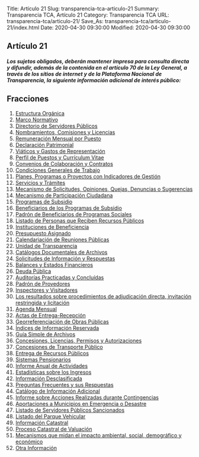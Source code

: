 Title: Artículo 21
Slug: transparencia-tca-articulo-21
Summary: Transparencia TCA, Artículo 21
Category: Transparencia TCA
URL: transparencia-tca/articulo-21/
Save_As: transparencia-tca/articulo-21/index.html
Date: 2020-04-30 09:30:00
Modified: 2020-04-30 09:30:00


## Artículo 21

##### Los sujetos obligados, deberán mantener impresa para consulta directa y difundir, además de la contenida en el artículo 70 de la Ley General, a través de los sitios de internet y de la Plataforma Nacional de Transparencia, la siguiente información adicional de interés público:


## Fracciones


1. [Estructura Orgánica](f01-estructura-organica/)
2. [Marco Normativo](f02-marco-normativo/)
3. [Directorio de Servidores Públicos](f03-directorio/)
4. [Nombramientos, Comisiones y Licencias](f04-nombramientos-comisiones-licencias/)
5. [Remuneración Mensual por Puesto](f05-remuneracion-mensual-puesto/)
6. [Declaración Patrimonial](f06-declaracion-patrimonial/)
7. [Viáticos y Gastos de Representación](f07-viaticos-gastos-representacion/)
8. [Perfil de Puestos y Currículum Vitae](f08-perfil-puestos-curriculum-vitae/)
9. [Convenios de Colaboración y Contratos](f09-convenios-colaboracion-contratos/)
10. [Condiciones Generales de Trabajo](f10-condiciones-generales-trabajo/)
11. [Planes, Programas o Proyectos con Indicadores de Gestión](f11-planes-programas-proyectos-indicadores-gestion/)
12. [Servicios y Trámites](f12-servicios-tramites/)
13. [Mecanismo de Solicitudes, Opiniones, Quejas, Denuncias o Sugerencias](f13-mecanismo-solicitudes-opiniones-quejas-denuncias-sugerencias/)
14. [Mecanismo de Participación Ciudadana](f14-mecanismo-participacion-ciudadana/)
15. [Programas de Subsidio](f15-programas-subsidio/)
16. [Beneficiarios de los Programas de Subsidio](f16-beneficiarios-programas-subsidio/)
17. [Padrón de Beneficiarios de Programas Sociales](f17-padron-beneficiarios-programas-sociales/)
18. [Listado de Personas que Reciben Recursos Públicos](f18-listado-personas-reciben-recursos-publicos/)
19. [Instituciones de Beneficiencia](f19-instituciones-beneficencia/)
20. [Presupuesto Asignado](f20-presupuesto-asignado/)
21. [Calendariación de Reuniones Públicas](f21-calendarizacion-reuniones-publicas/)
22. [Unidad de Transparencia](f22-unidad-transparencia/)
23. [Catálogos Documentales de Archivos](f23-catalogos-documentales-archivos/)
24. [Solicitudes de Información y Respuestas](f24-solicitudes-informacion-respuestas/)
25. [Balances y Estados Financieros](f25-balances-estados-financieros/)
26. [Deuda Pública](f26-deuda-publica/)
27. [Auditorías Practicadas y Concluídas](f27-auditorias-practicadas-concluidas/)
28. [Padrón de Provedores](f28-padron-proveedores/)
29. [Inspectores y Visitadores](f29-inspectores-visitadores/)
30. [Los resultados sobre procedimientos de adjudicación directa, invitación restringida y licitación](f30-convocatorias-concurso-licitaciones/)
31. [Agenda Mensual](f31-agenda-mensual/)
32. [Actas de Entrega-Recepción](f32-actas-entrega-recepcion/)
33. [Georreferenciación de Obras Públicas](f33-georreferenciacion-obras-publicas/)
34. [Índices de Información Reservada](f34-indices-informacion-reservada/)
35. [Guía Simple de Archivos](f35-guia-simple-archivos/)
36. [Concesiones, Licencias, Permisos y Autorizaciones](f36-concesiones-licencias-permisos-autorizaciones/)
37. [Concesiones de Transporte Público](f37-concesiones-transporte-publico/)
38. [Entrega de Recursos Públicos](f38-entrega-recursos-publicos/)
39. [Sistemas Pensionarios](f39-sistemas-pensionarios/)
40. [Informe Anual de Actividades](f40-informe-anual-actividades/)
41. [Estadísticas sobre los Ingresos](f41-estadisticas-sobre-ingresos/)
42. [Información Desclasificada](f42-informacion-desclasificada/)
43. [Preguntas Frecuentes y sus Respuestas](f43-preguntas-frecuentes-respuestas/)
44. [Catálogo de Información Adicional](f44-catalogo-informacion-adicional/)
45. [Informe sobre Acciones Realizadas durante Contingencias](f45-informe-acciones-realizadas-durante-contingencias/)
46. [Aportaciones a Municipios en Emergencia o Desastre](f46-aportaciones-municipios-emergencia-desastre/)
47. [Listado de Servidores Públicos Sancionados](f47-sanciones-servidores-publicos/)
48. [Listado del Parque Vehicular](f48-listado-parque-vehicular/)
49. [Información Catastral](f49-informacion-catastral/)
50. [Proceso Catastral de Valuación](f50-proceso-catastral-valuacion/)
51. [Mecanismos que midan el impacto ambiental, social, demográfico y económico](f51-mecanismos-midan-impacto-ambiental-social-demografico-economico/)
52. [Otra Información](f52-otra-informacion/)


